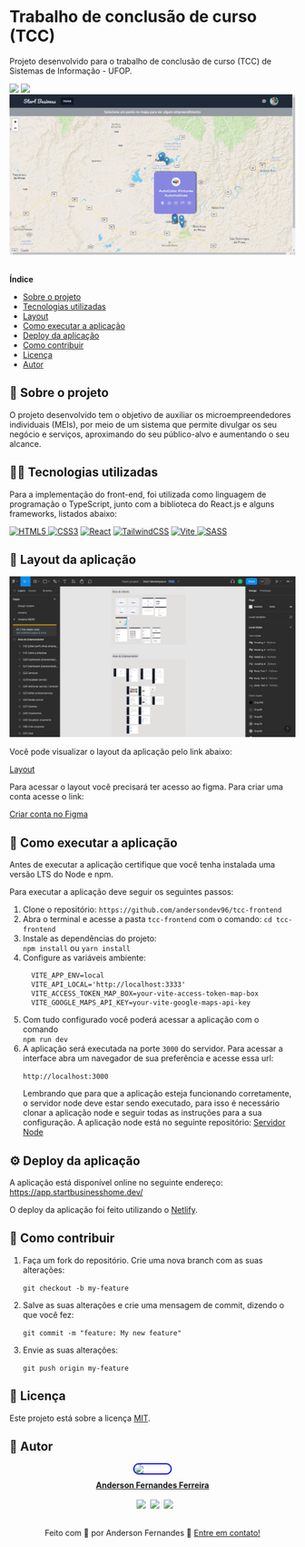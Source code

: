 # Trabalho de conclusão de curso (TCC)
Projeto desenvolvido para o trabalho de conclusão de curso (TCC) de Sistemas de Informação - UFOP.

<div>
 <img src="https://img.shields.io/github/license/andersondev96/tcc-api"/>
  <img src="https://img.shields.io/github/last-commit/andersondev96/tcc-api"/>
</div>

<img src="./projeto.png" />

<b> <br> Índice </b>
<div>
<ul>
<li><a href="#-sobre-o-projeto">Sobre o projeto</a></li>
<li><a href="#-tecnologias-utilizadas">Tecnologias utilizadas</a></li>
<li><a href="#-layout-da-aplicação">Layout</a></li>
<li><a href="#-como-executar-a-aplicação">Como executar a aplicação</a></li>
<li><a href="#-deploy-da-aplicação">Deploy da aplicação</a></li>
<li><a href="#-como-contribuir">Como contribuir</a></li>
<li><a href="#-licença">Licença</a></li>
<li><a href="#-autor">Autor</a></li>
</ul>
<div>


## 📄 Sobre o projeto

O projeto desenvolvido tem o objetivo de auxiliar os microempreendedores individuais (MEIs), por meio de um sistema que permite divulgar os seu negócio e serviços, aproximando do seu público-alvo e aumentando o seu alcance.

## 🧑‍💻 Tecnologias utilizadas

Para a implementação do front-end, foi utilizada como linguagem de programação o TypeScript, junto com a biblioteca do React.js e alguns frameworks, listados abaixo:

<a href="https://developer.mozilla.org/pt-BR/docs/Learn/HTML">![HTML5](https://img.shields.io/badge/html5-%23E34F26.svg?style=for-the-badge&logo=html5&logoColor=white)
</a>
<a href="https://developer.mozilla.org/pt-BR/docs/Learn/CSS">![CSS3](https://img.shields.io/badge/css3-%231572B6.svg?style=for-the-badge&logo=css3&logoColor=white)</a>
<a href="https://react.dev/">![React](https://img.shields.io/badge/react-%2320232a.svg?style=for-the-badge&logo=react&logoColor=%2361DAFB)</a>
<a href="https://tailwindcss.com/">![TailwindCSS](https://img.shields.io/badge/tailwindcss-%2338B2AC.svg?style=for-the-badge&logo=tailwind-css&logoColor=white)</a>
<a href="https://vitejs.dev/">
![Vite](https://img.shields.io/badge/vite-%23646CFF.svg?style=for-the-badge&logo=vite&logoColor=white)
</a>
<a href="https://sass-lang.com/">
![SASS](https://img.shields.io/badge/SASS-hotpink.svg?style=for-the-badge&logo=SASS&logoColor=white)
</a>

## 🎨 Layout da aplicação

<img src="./interface-figma.png" />

Você pode visualizar o layout da aplicação pelo link abaixo:

<a href="https://www.figma.com/file/TTGQPpAVEUs8ZEKbFAPYlb/Start-Marketplace?type=design&node-id=1101%3A1069&mode=design&t=OH2RvYnQHQs8IxSO-1">Layout</a>

Para acessar o layout você precisará ter acesso ao figma. Para criar uma conta acesse o link:

<a href="https://www.figma.com/login">
    Criar conta no Figma
</a>


## 🚀 Como executar a aplicação
Antes de executar a aplicação certifique que você tenha instalada uma versão LTS do Node e npm.

Para executar a aplicação deve seguir os seguintes passos:

<ol>
  <li>Clone o repositório:
  <code>https://github.com/andersondev96/tcc-frontend</code>
  <li>Abra o terminal e acesse a pasta <code>tcc-frontend</code> com o comando: <code>cd tcc-frontend</code>
  <li>Instale as dependências do projeto:<br>
  <code>npm install</code> ou <code>yarn install</code>
  <li>Configure as variáveis ambiente:

<br>

  ```
    VITE_APP_ENV=local
    VITE_API_LOCAL='http://localhost:3333'
    VITE_ACCESS_TOKEN_MAP_BOX=your-vite-access-token-map-box
    VITE_GOOGLE_MAPS_API_KEY=your-vite-google-maps-api-key

  ```

  </li>
  <li>Com tudo configurado você poderá acessar a aplicação com o comando<br>
  <code>npm run dev</code></li>
<li>A aplicação será executada na porte <code>3000</code> do servidor. Para acessar a interface abra um navegador de sua preferência e acesse essa url: 

<code>http://localhost:3000</code>

Lembrando que para que a aplicação esteja funcionando corretamente, o servidor node deve estar sendo executado, para isso é necessário clonar a aplicação node e seguir todas as instruções para a sua configuração. A aplicação node está no seguinte repositório: 
<a href="https://github.com/andersondev96/tcc-api/">
Servidor Node
</a>

</ol>

## ⚙ Deploy da aplicação
A aplicação está disponível online no seguinte endereço:
<a href="https://app.startbusinesshome.dev/">
https://app.startbusinesshome.dev/
</a>

O deploy da aplicação foi feito utilizando o <a href="https://netlify.com/">Netlify</a>.

## 🤝 Como contribuir
<ol>
<li>
  Faça um fork do repositório.
  Crie uma nova branch com as suas alterações:
  
  <code>git checkout -b my-feature</code>
  </li>

<li>Salve as suas alterações e crie uma mensagem de commit, dizendo o que você fez: 
  
  <code>git commit -m "feature: My new feature"</code>
</li>

<li>
Envie as suas alterações: 
  
  <code>git push origin my-feature</code>
</li>
</ol>

## 📝 Licença
 <p>Este projeto está sobre a licença <a href="LICENSE">MIT</a>.

## 👥 Autor

<div style="display:flex; flex-direction:column; align-items: center;">
  <a href="https://www.linkedin.com/in/anderson-fernandes96/">
    <div style="display: flex; flex-direction: column; align-items: center; gap: 10px">
    <img src="https://avatars.githubusercontent.com/u/49786548?v=4" width="64" style="border: 2px solid blue; border-radius: 50px" />
    <strong>Anderson Fernandes Ferreira</strong>
    </div><br>
    <div style="display:flex; flex-direction:row;gap:8px;">
  <a href="https://instagram.com/anderson_ff13" target="_blank"><img src="https://img.shields.io/badge/-Instagram-%23E4405F?style=for-the-badge&logo=instagram&logoColor=white" target="_blank"></a>
  <a href = "mailto:andersonfferreira96@gmail.com.br"><img src="https://img.shields.io/badge/-Gmail-%23333?style=for-the-badge&logo=gmail&logoColor=white" target="_blank"></a> 
  <a href="https://www.linkedin.com/in/anderson-fernandes96/" target="_blank"><img src="https://img.shields.io/badge/-LinkedIn-%230077B5?style=for-the-badge&logo=linkedin&logoColor=white" target="_blank"></a> 
  </div>
</div>

</a>
<br>
<p style="text-align: center;">
  Feito com 💚 por Anderson Fernandes 👋 
  <a href="https://www.linkedin.com/in/anderson-fernandes96/">Entre em contato!</a>
  <br>
</p>
